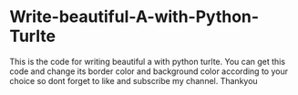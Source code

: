 # Write-beautiful-A-with-Python-Turlte
This is the code for writing beautiful a with python turlte.
You can get this code and change its border color and background color according to your choice so dont forget to like and subscribe my channel.
Thankyou
